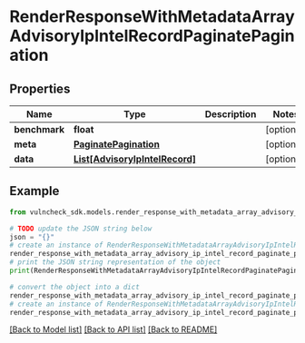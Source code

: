 # RenderResponseWithMetadataArrayAdvisoryIpIntelRecordPaginatePagination


## Properties

Name | Type | Description | Notes
------------ | ------------- | ------------- | -------------
**benchmark** | **float** |  | [optional] 
**meta** | [**PaginatePagination**](PaginatePagination.md) |  | [optional] 
**data** | [**List[AdvisoryIpIntelRecord]**](AdvisoryIpIntelRecord.md) |  | [optional] 

## Example

```python
from vulncheck_sdk.models.render_response_with_metadata_array_advisory_ip_intel_record_paginate_pagination import RenderResponseWithMetadataArrayAdvisoryIpIntelRecordPaginatePagination

# TODO update the JSON string below
json = "{}"
# create an instance of RenderResponseWithMetadataArrayAdvisoryIpIntelRecordPaginatePagination from a JSON string
render_response_with_metadata_array_advisory_ip_intel_record_paginate_pagination_instance = RenderResponseWithMetadataArrayAdvisoryIpIntelRecordPaginatePagination.from_json(json)
# print the JSON string representation of the object
print(RenderResponseWithMetadataArrayAdvisoryIpIntelRecordPaginatePagination.to_json())

# convert the object into a dict
render_response_with_metadata_array_advisory_ip_intel_record_paginate_pagination_dict = render_response_with_metadata_array_advisory_ip_intel_record_paginate_pagination_instance.to_dict()
# create an instance of RenderResponseWithMetadataArrayAdvisoryIpIntelRecordPaginatePagination from a dict
render_response_with_metadata_array_advisory_ip_intel_record_paginate_pagination_from_dict = RenderResponseWithMetadataArrayAdvisoryIpIntelRecordPaginatePagination.from_dict(render_response_with_metadata_array_advisory_ip_intel_record_paginate_pagination_dict)
```
[[Back to Model list]](../README.md#documentation-for-models) [[Back to API list]](../README.md#documentation-for-api-endpoints) [[Back to README]](../README.md)



